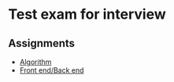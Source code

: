 # Test exam for interview

## Assignments

- [Algorithm](./algorithm)
- [Front end/Back end](./frontend)
